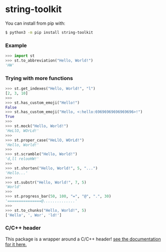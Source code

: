 # string-toolkit

You can install from pip with:
```bash
$ python3 -m pip install string-toolkit
```

### Example
```py
>>> import st
>>> st.to_abbreviation("Hello, World!")
'HW'
```

### Trying with more functions
```py
>>> st.get_indexes("Hello, World!", "l")
[2, 3, 10]
>>>
>>> st.has_custom_emoji("Hello!")
False
>>> st.has_custom_emoji("Hello, <:hello:69696969696969696>!")
True
>>>
>>> st.mock("Hello, World!")
'HeLlO, WOrLd!'
>>>
>>> st.proper_case("HeLlO, WOrLd!")
'Hello, World!'
>>>
>>> st.scramble("Hello, World!")
'd,ll relooHW!'
>>>
>>> st.shorten("Hello, World!", 5, "...")
'Hello...'
>>>
>>> st.substr("Hello, World!", 7, 5)
'World'
>>>
>>> st.progress_bar(50, 100, "=", "@", ".", 30)
'===============@..............'
>>>
>>> st.to_chunks("Hello, World!", 5)
['Hello', ', Wor', 'ld!']
```

### C/C++ header
This package is a wrapper around a C/C++ header! [see the documentation for it here.](https://github.com/vierofernando/string_toolkit.h/blob/main/README_HEADER.md)

